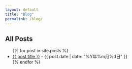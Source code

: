 ```yaml
---
layout: default
title: "Blog"
permalink: /blog/
---
```


<h2>All Posts</h2>

<ul>
  {% for post in site.posts %}
    <li>
      <a href="{{ post.url }}">{{ post.title }}</a>
      - {{ post.date | date: "%Y年%m月%d日" }}
    </li>
  {% endfor %}
</ul>